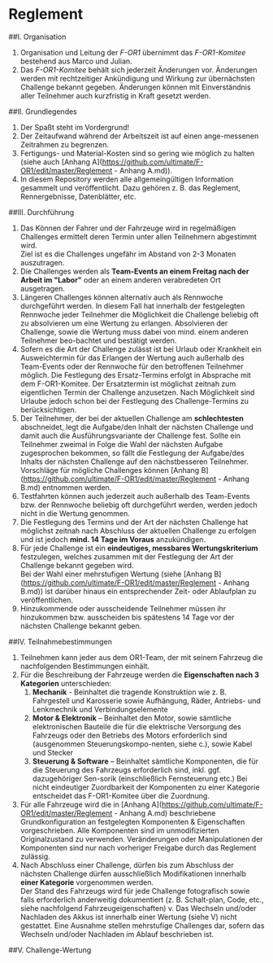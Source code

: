 # Reglement
##I. Organisation
1. Organisation und Leitung der *F-OR1* übernimmt das *F-OR1-Komitee* bestehend aus Marco und Julian.
2. Das *F-OR1-Komitee* behält sich jederzeit Änderungen vor. Änderungen werden mit rechtzeitiger Ankündigung und Wirkung zur übernächsten Challenge bekannt gegeben. Änderungen können mit Einverständnis aller Teilnehmer auch kurzfristig in Kraft gesetzt werden.

##II. Grundlegendes
1. Der Spaßt steht im Vordergrund!
2. Der Zeitaufwand während der Arbeitszeit ist auf einen ange-messenen Zeitrahmen zu begrenzen.
3. Fertigungs- und Material-Kosten sind so gering wie möglich zu halten (siehe auch [Anhang A](https://github.com/ultimate/F-OR1/edit/master/Reglement - Anhang A.md)).
4. In diesem Repository werden alle allgemeingültigen Information gesammelt und veröffentlicht. Dazu gehören z. B. das Reglement, Rennergebnisse, Datenblätter, etc.

##III. Durchführung
1. Das Können der Fahrer und der Fahrzeuge wird in regelmäßigen Challenges ermittelt deren Termin unter allen Teilnehmern abgestimmt wird.<br/>Ziel ist es die Challenges ungefähr im Abstand von 2-3 Monaten auszutragen. 
2. Die Challenges werden als **Team-Events an einem Freitag nach der Arbeit im "Labor"** oder an einem anderen verabredeten Ort ausgetragen.
3. Längeren Challenges können alternativ auch als Rennwoche durchgeführt werden. In diesem Fall hat innerhalb der festgelegten Rennwoche jeder Teilnehmer die Möglichkeit die Challenge beliebig oft zu absolvieren um eine Wertung zu erlangen. Absolvieren der Challenge, sowie die Wertung muss dabei von mind. einem anderen Teilnehmer beo-bachtet und bestätigt werden.
4. Sofern es die Art der Challenge zulässt ist bei Urlaub oder Krankheit ein Ausweichtermin für das Erlangen der Wertung auch außerhalb des Team-Events oder der Rennwoche für den betroffenen Teilnehmer möglich. Die Festlegung des Ersatz-Termins erfolgt in Absprache mit dem F-OR1-Komitee. Der Ersatztermin ist möglichst zeitnah zum eigentlichen Termin der Challenge anzusetzen. Nach Möglichkeit sind Urlaube jedoch schon bei der Festlegung des Challenge-Termins zu berücksichtigen.
5. Der Teilnehmer, der bei der aktuellen Challenge am **schlechtesten** abschneidet, legt die Aufgabe/den Inhalt der nächsten Challenge und damit auch die Ausführungsvariante der Challenge fest. Sollte ein Teilnehmer zweimal in Folge die Wahl der nächsten Aufgabe zugesprochen bekommen, so fällt die Festlegung der Aufgabe/des Inhalts der nächsten Challenge auf den nächstbesseren Teilnehmer.<br/>Vorschläge für mögliche Challenges können [Anhang B](https://github.com/ultimate/F-OR1/edit/master/Reglement - Anhang B.md) entnommen werden.
6. Testfahrten können auch jederzeit auch außerhalb des Team-Events bzw. der Rennwoche beliebig oft durchgeführt werden, werden jedoch nicht in die Wertung genommen.
7. Die Festlegung des Termins und der Art der nächsten Challenge hat möglichst zeitnah nach Abschluss der aktuellen Challenge zu erfolgen und ist jedoch **mind. 14 Tage im Voraus** anzukündigen.
8. Für jede Challenge ist ein **eindeutiges, messbares Wertungskriterium** festzulegen, welches zusammen mit der Festlegung der Art der Challenge bekannt gegeben wird.<br/>Bei der Wahl einer mehrstufigen Wertung (siehe [Anhang B](https://github.com/ultimate/F-OR1/edit/master/Reglement - Anhang B.md)) ist darüber hinaus ein entsprechender Zeit- oder Ablaufplan zu veröffentlichen.
9. Hinzukommende oder ausscheidende Teilnehmer müssen ihr hinzukommen bzw. ausscheiden bis spätestens 14 Tage vor der nächsten Challenge bekannt geben.

##IV. Teilnahmebestimmungen
1. Teilnehmen kann jeder aus dem OR1-Team, der mit seinem Fahrzeug die nachfolgenden Bestimmungen einhält.
2. Für die Beschreibung der Fahrzeuge werden die **Eigenschaften nach 3 Kategorien** unterschieden:
    1. **Mechanik** - Beinhaltet die tragende Konstruktion wie z. B. Fahrgestell und Karosserie sowie Aufhängung, Räder, Antriebs- und Lenkmechnik und Verbindungselemente
    2. **Motor & Elektronik** – Beinhaltet den Motor, sowie sämtliche elektronischen Bauteile die für die elektrische Versorgung des Fahrzeugs oder den Betriebs des Motors erforderlich sind (ausgenommen Steuerungskompo-nenten, siehe c.), sowie Kabel und Stecker
    3. **Steuerung & Software** – Beinhaltet sämtliche Komponenten, die für die Steuerung des Fahrzeugs erforderlich sind, inkl. ggf. dazugehöriger Sen-sorik (einschließlich Fernsteuerung etc.)
Bei nicht eindeutiger Zuordbarkeit der Komponenten zu einer Kategorie entscheidet das F-OR1-Komitee über die Zuordnung.
3. Für alle Fahrzeuge wird die in [Anhang A](https://github.com/ultimate/F-OR1/edit/master/Reglement - Anhang A.md) beschriebene Grundkonfiguration an festgelegten Komponenten & Eigenschaften vorgeschrieben. Alle Komponenten sind im unmodifizierten Originalzustand zu verwenden. Veränderungen oder Manipulationen der Komponenten sind nur nach vorheriger Freigabe durch das Reglement zulässig.
4. Nach Abschluss einer Challenge, dürfen bis zum Abschluss der nächsten Challenge dürfen ausschließlich Modifikationen innerhalb **einer Kategorie** vorgenommen werden.<br/>Der Stand des Fahrzeugs wird für jede Challenge fotografisch sowie falls erforderlich anderweitig dokumentiert (z. B. Schalt-plan, Code, etc., siehe nachfolgend Fahrzeugeigenschaften)
v.	Das Wechseln und/oder Nachladen des Akkus ist innerhalb einer Wertung (siehe V) nicht gestattet. Eine Ausnahme stellen mehrstufige Challenges dar, sofern das Wechseln und/oder Nachladen im Ablauf beschrieben ist.

##V. Challenge-Wertung


